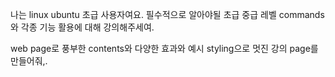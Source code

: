 나는 linux ubuntu 초급 사용자여요.
필수적으로 알아야될 초급 중급 레벨 commands와 각종 기능 활용에 대해 강의해주세여.

web page로 풍부한 contents와 다양한 효과와 예시 styling으로 멋진 강의 page를 만들어줘,.